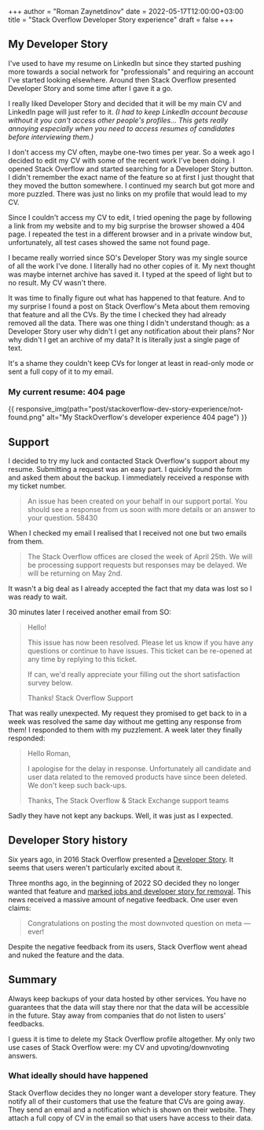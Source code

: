 +++
author = "Roman Zaynetdinov"
date = 2022-05-17T12:00:00+03:00
title = "Stack Overflow Developer Story experience"
draft = false
+++

## My Developer Story

I've used to have my resume on LinkedIn but since they started pushing more towards a social network for "professionals" and requiring an account I've started looking elsewhere. Around then Stack Overflow presented Developer Story and some time after I gave it a go.

I really liked Developer Story and decided that it will be my main CV and LinkedIn page will just refer to it. *(I had to keep LinkedIn account because without it you can't access other people's profiles... This gets really annoying especially when you need to access resumes of candidates before interviewing them.)*

I don't access my CV often, maybe one-two times per year. So a week ago I decided to edit my CV with some of the recent work I've been doing. I opened Stack Overflow and started searching for a Developer Story button. I didn't remember the exact name of the feature so at first I just thought that they moved the button somewhere. I continued my search but got more and more puzzled. There was just no links on my profile that would lead to my CV. 

Since I couldn't access my CV to edit, I tried opening the page by following a link from my website and to my big surprise the browser showed a 404 page. I repeated the test in a different browser and in a private window but, unfortunately, all test cases showed the same not found page.

I became really worried since SO's Developer Story was my single source of all the work I've done. I literally had no other copies of it. My next thought was maybe internet archive has saved it. I typed at the speed of light but to no result. My CV wasn't there.

It was time to finally figure out what has happened to that feature. And to my surprise I found a post on Stack Overflow's Meta about them removing that feature and all the CVs. By the time I checked they had already removed all the data. There was one thing I didn't understand though: as a Developer Story user why didn't I get any notification about their plans? Nor why didn't I get an archive of my data? It is literally just a single page of text. 

It's a shame they couldn't keep CVs for longer at least in read-only mode or sent a full copy of it to my email.


### My current resume: 404 page

{{ responsive_img(path="post/stackoverflow-dev-story-experience/not-found.png" alt="My StackOverflow's developer experience 404 page") }}


## Support

I decided to try my luck and contacted Stack Overflow's support about my resume. Submitting a request was an easy part. I quickly found the form and asked them about the backup. I immediately received a response with my ticket number.

> An issue has been created on your behalf in our support portal. You should see a response from us soon with more details or an answer to your question.
> 58430

When I checked my email I realised that I received not one but two emails from them. 

> The Stack Overflow offices are closed the week of April 25th. We will be processing support requests but responses may be delayed. We will be returning on May 2nd.

It wasn't a big deal as I already accepted the fact that my data was lost so I was ready to wait.

30 minutes later I received another email from SO:

> Hello!
>
> This issue has now been resolved. Please let us know if you have any questions or continue to have issues. This ticket can be re-opened at any time by replying to this ticket.
>
> If can, we'd really appreciate your filling out the short satisfaction survey below.
>
> Thanks!
> Stack Overflow Support

That was really unexpected. My request they promised to get back to in a week was resolved the same day without me getting any response from them! I responded to them with my puzzlement. A week later they finally responded:

> Hello Roman,
>
> ​I apologise for the delay in response. 
> Unfortunately all candidate and user data related to the removed products have since been deleted. We don't keep such back-ups.
>
> Thanks,
> The Stack Overflow & Stack Exchange support teams

Sadly they have not kept any backups. Well, it was just as I expected.

## Developer Story history

Six years ago, in 2016 Stack Overflow presented a [Developer Story](https://meta.stackoverflow.com/questions/313960/introducing-the-developer-story). It seems that users weren't particularly excited about it.

Three months ago, in the beginning of 2022 SO decided they no longer wanted that feature and [marked jobs and developer story for removal](https://meta.stackoverflow.com/questions/415293/sunsetting-jobs-developer-story). This news received a massive amount of negative feedback. One user even claims:

> Congratulations on posting the most downvoted question on meta — ever!

Despite the negative feedback from its users, Stack Overflow went ahead and nuked the feature and the data.


## Summary

Always keep backups of your data hosted by other services. You have no guarantees that the data will stay there nor that the data will be accessible in the future. Stay away from companies that do not listen to users' feedbacks.

I guess it is time to delete my Stack Overflow profile altogether. My only two use cases of Stack Overflow were: my CV and upvoting/downvoting answers.

### What ideally should have happened

Stack Overflow decides they no longer want a developer story feature. They notify all of their customers that use the feature that CVs are going away. They send an email and a notification which is shown on their website. They attach a full copy of CV in the email so that users have access to their data. 
